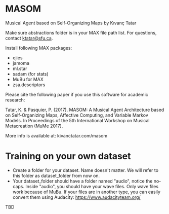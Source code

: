 # MASOM
Musical Agent based on Self-Organizing Maps by Kıvanç Tatar

Make sure abstractions folder is in your MAX file path list. For questions, contact ktatar@sfu.ca.

Install following MAX packages:

- ejies 
- jamoma 
- ml.star 
- sadam (for stats) 
- MuBu for MAX 
- zsa.descriptors

Please cite the following paper if you use this software for academic research:

Tatar, K. & Pasquier, P. (2017). MASOM: A Musical Agent Architecture based on Self-Organizing Maps, Affective Computing, and Variable Markov Models. In Proceedings of the 5th International Workshop on Musical Metacreation (MuMe 2017).

More info is available at: kivanctatar.com/masom

# Training on your own dataset

- Create a folder for your dataset. Name doesn't matter. We will refer to this folder as dataset_folder from now on.
- Your dataset_folder should have a folder named "audio", notice the no-caps. Inside "audio", you should have your wave files. Only wave files work because of MuBu. If your files are in another type, you can easily convert them using Audacity:
https://www.audacityteam.org/

TBD
